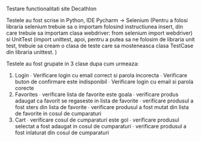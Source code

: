 Testare functionalitati site Decathlon

Testele au fost scrise in Python, IDE Pycharm -> Selenium (Pentru a folosi libraria selenium trebuie sa o importam folosind instructiunea insert, din care trebuie sa importam clasa webdriver: from selenium import webdriver) si UnitTest (import unittest, apoi, pentru a putea sa ne folosim de libraria unit test, trebuie sa cream o clasa de teste care sa mosteneasca clasa TestCase din libraria unittest. )

Testele au fost grupate in 3 clase dupa cum urmeaza:

 1. Login
∙ Verificare login cu email correct si parola incorecta
∙ Verificare buton de confirmare este indisponibil
∙ Verificare login cu email si parola corecte
2. Favorites 
∙ verificare lista de favorite este goala
∙ verificare produs adaugat ca favorit  se regaseste in lista de favorite
∙ verificare produsul a fost sters din lista de favorite
∙ verificare produsul a fost mutat din lista de favorite in cosul de cumparaturi
3. Cart
∙ verificare cosul de cumparaturi este gol
∙ verificare produsul selectat a fost adaugat in cosul de cumparaturi
∙ verificare produsul a fost inlaturat din cosul de cumparaturi



